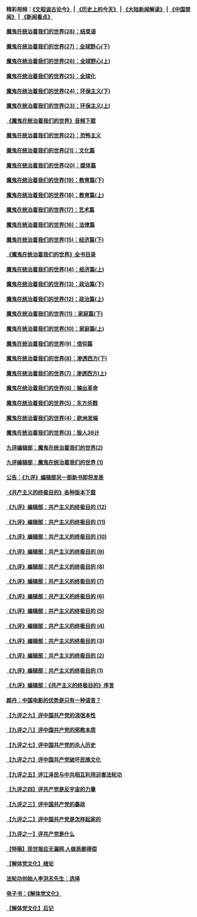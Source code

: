 #### 精彩视频：[《文昭谈古论今》](http://45.76.195.252/wenzhao) | [《历史上的今天》](http://45.76.195.252/today-in-history) | [《大陆新闻解读》](http://45.76.195.252/ntdtv-comedy) | [《中国禁闻》](http://45.76.195.252/ntdtv-news) | [《新闻看点》](http://45.76.195.252/news-insight) 

 #### [魔鬼在统治着我们的世界(28)：结束语](../pages/nsc422/n10936246.md?t=02131340) 

#### [魔鬼在统治着我们的世界(27)：全球野心(下)](../pages/nsc422/n10928319.md?t=02131340) 

#### [魔鬼在统治着我们的世界(26)：全球野心(上)](../pages/nsc422/n10900318.md?t=02131340) 

#### [魔鬼在统治着我们的世界(25)：全球化](../pages/nsc422/n10788205.md?t=02131340) 

#### [魔鬼在统治着我们的世界(24)：环保主义(下)](../pages/nsc422/n10695307.md?t=02131340) 

#### [魔鬼在统治着我们的世界(23)：环保主义(上)](../pages/nsc422/n10688613.md?t=02131340) 

#### [《魔鬼在统治着我们的世界》音频下载](../pages/nsc422/n10635553.md?t=02131340) 

#### [魔鬼在统治着我们的世界(22)：恐怖主义](../pages/nsc422/n10614727.md?t=02131340) 

#### [魔鬼在统治着我们的世界(21)：文化篇](../pages/nsc422/n10597706.md?t=02131340) 

#### [魔鬼在统治着我们的世界(20)：媒体篇](../pages/nsc422/n10586579.md?t=02131340) 

#### [魔鬼在统治着我们的世界(19)：教育篇(下)](../pages/nsc422/n10564808.md?t=02131340) 

#### [魔鬼在统治着我们的世界(18)：教育篇(上)](../pages/nsc422/n10526970.md?t=02131340) 

#### [魔鬼在统治着我们的世界(17)：艺术篇](../pages/nsc422/n10499093.md?t=02131340) 

#### [魔鬼在统治着我们的世界(16)：法律篇](../pages/nsc422/n10485969.md?t=02131340) 

#### [魔鬼在统治着我们的世界(15)：经济篇(下)](../pages/nsc422/n10469975.md?t=02131340) 

#### [《魔鬼在统治着我们的世界》全书目录](../pages/nsc422/n10464261.md?t=02131340) 

#### [魔鬼在统治着我们的世界(14)：经济篇(上)](../pages/nsc422/n10457370.md?t=02131340) 

#### [魔鬼在统治着我们的世界(13)：政治篇(下)](../pages/nsc422/n10448270.md?t=02131340) 

#### [魔鬼在统治着我们的世界(12)：政治篇(上)](../pages/nsc422/n10444576.md?t=02131340) 

#### [魔鬼在统治着我们的世界(11)：家庭篇(下)](../pages/nsc422/n10440961.md?t=02131340) 

#### [魔鬼在统治着我们的世界(10)：家庭篇(上)](../pages/nsc422/n10435448.md?t=02131340) 

#### [魔鬼在统治着我们的世界(9)：信仰篇](../pages/nsc422/n10432159.md?t=02131340) 

#### [魔鬼在统治着我们的世界(8)：渗透西方(下)](../pages/nsc422/n10429603.md?t=02131340) 

#### [魔鬼在统治着我们的世界(7)：渗透西方(上)](../pages/nsc422/n10426013.md?t=02131340) 

#### [魔鬼在统治着我们的世界(6)：输出革命](../pages/nsc422/n10421536.md?t=02131340) 

#### [魔鬼在统治着我们的世界(5)：东方杀戮](../pages/nsc422/n10417707.md?t=02131340) 

#### [魔鬼在统治着我们的世界(4)：欧洲发端](../pages/nsc422/n10414890.md?t=02131340) 

#### [魔鬼在统治着我们的世界(3)：毁人36计](../pages/nsc422/n10411583.md?t=02131340) 

#### [九评编辑部：魔鬼在统治着我们的世界(2)](../pages/nsc422/n10410036.md?t=02131340) 

#### [九评编辑部：魔鬼在统治着我们的世界 (1)](../pages/nsc422/n10406825.md?t=02131340) 

#### [公告：《九评》编辑部另一部新书即将发表](../pages/nsc422/n10405104.md?t=02131340) 

#### [《共产主义的终极目的》各种版本下载](../pages/nsc422/n10022138.md?t=02131340) 

#### [《九评》编辑部：共产主义的终极目的 (12)](../pages/nsc422/n9933272.md?t=02131340) 

#### [《九评》编辑部：共产主义的终极目的 (11)](../pages/nsc422/n9924973.md?t=02131340) 

#### [《九评》编辑部：共产主义的终极目的 (10)](../pages/nsc422/n9920883.md?t=02131340) 

#### [《九评》编辑部：共产主义的终极目的 (9)](../pages/nsc422/n9916363.md?t=02131340) 

#### [《九评》编辑部：共产主义的终极目的 (8)](../pages/nsc422/n9912488.md?t=02131340) 

#### [《九评》编辑部：共产主义的终极目的 (7)](../pages/nsc422/n9901176.md?t=02131340) 

#### [《九评》编辑部：共产主义的终极目的 (6)](../pages/nsc422/n9899359.md?t=02131340) 

#### [《九评》编辑部：共产主义的终极目的 (5)](../pages/nsc422/n9893174.md?t=02131340) 

#### [《九评》编辑部：共产主义的终极目的 (4)](../pages/nsc422/n9891246.md?t=02131340) 

#### [《九评》编辑部：共产主义的终极目的 (3)](../pages/nsc422/n9879879.md?t=02131340) 

#### [《九评》编辑部：共产主义的终极目的 (2)](../pages/nsc422/n9876205.md?t=02131340) 

#### [《九评》编辑部：共产主义的终极目的 (1)](../pages/nsc422/n9865857.md?t=02131340) 

#### [《九评》编辑部：《共产主义的终极目的》序言](../pages/nsc422/n9862666.md?t=02131340) 

#### [颜丹：中国电影的优势是只有一种语言？](../pages/nsc422/n9583062.md?t=02131340) 

#### [【九评之九】评中国共产党的流氓本性](../pages/nsc422/n737542.md?t=02131340) 

#### [【九评之八】评中国共产党的邪教本质](../pages/nsc422/n735942.md?t=02131340) 

#### [【九评之七】评中国共产党的杀人历史](../pages/nsc422/n733806.md?t=02131340) 

#### [【九评之六】评中国共产党破坏民族文化](../pages/nsc422/n731667.md?t=02131340) 

#### [【九评之五】评江泽民与中共相互利用迫害法轮功](../pages/nsc422/n730058.md?t=02131340) 

#### [【九评之四】评共产党是反宇宙的力量](../pages/nsc422/n727814.md?t=02131340) 

#### [【九评之三】评中国共产党的暴政](../pages/nsc422/n725597.md?t=02131340) 

#### [【九评之二】评中国共产党是怎样起家的](../pages/nsc422/n723946.md?t=02131340) 

#### [【九评之一】评共产党是什么](../pages/nsc422/n722529.md?t=02131340) 

#### [【特稿】现世报应无漏网 人做恶都得偿](../pages/nsc422/n4215167.md?t=02131340) 

#### [【解体党文化】绪论](../pages/nsc422/n1449356.md?t=02131340) 

#### [法轮功创始人李洪志先生：选择](../pages/nsc422/n3580738.md?t=02131340) 

#### [电子书：《解体党文化》](../pages/nsc422/n1573484.md?t=02131340) 

#### [【解体党文化】后记](../pages/nsc422/n1531999.md?t=02131340) 

